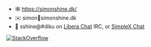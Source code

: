 - 🕸 https://simonshine.dk/
- ✉️ simon🤔simonshine.dk
- 💬 sshine@#diku on [Libera Chat](https://libera.chat/) IRC, or [SimpleX Chat](https://simplex.chat/contact#/?v=1&smp=smp%3A%2F%2FSkIkI6EPd2D63F4xFKfHk7I1UGZVNn6k1QWZ5rcyr6w%3D%40smp9.simplex.im%2FsuVfoH_dZ1gYSLvYzg5K6oHyqCNth1Yd%23%2F%3Fv%3D1%26dh%3DMCowBQYDK2VuAyEA4rAjJcmyrcDqjBOoqacLxZo1FSyAYiJ9wSFcm6-YjXc%253D%26srv%3Djssqzccmrcws6bhmn77vgmhfjmhwlyr3u7puw4erkyoosywgl67slqqd.onion)

[![StackOverflow](https://stackexchange.com/users/flair/84370.png)](https://stackexchange.com/users/84370/simon-shine)
